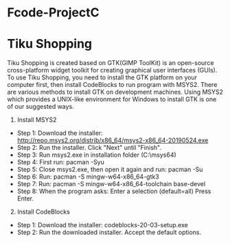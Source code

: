 # Fcode-ProjectC
# Tiku Shopping 
Tiku Shopping is created based on GTK(GIMP ToolKit) is an open-source cross-platform widget toolkit for
creating graphical user interfaces (GUIs). 
To use Tiku Shopping, you need to install the GTK platform on your computer first,
then install CodeBlocks to run program with MSYS2.
There are various methods to install GTK on development machines.
Using MSYS2 which provides a UNIX-like environment for Windows to install GTK is one of our suggested ways.

1. Install MSYS2
* Step 1: Download the installer: 
    http://repo.msys2.org/distrib/x86_64/msys2-x86_64-20190524.exe 
* Step 2: Run the installer. Click "Next" until "Finish".
* Step 3: Run msys2.exe in installation folder (C:\msys64)
* Step 4: First run:  pacman -Syu
* Step 5: Close msys2.exe, then open it again and run: pacman -Su
* Step 6: Run: pacman -S mingw-w64-x86_64-gtk3
* Step 7: Run: pacman -S mingw-w64-x86_64-toolchain base-devel
* Step 8: When the program asks: Enter a selection (default=all)
        Press Enter.

2. Install CodeBlocks
* Step 1: Download the installer: codeblocks-20-03-setup.exe
* Step 2: Run the downloaded installer. 
        Accept the default options.
